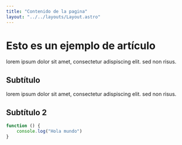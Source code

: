 ```yaml
---
title: "Contenido de la pagina"
layout: "../../layouts/Layout.astro"
---
```


# Esto es un ejemplo de artículo

lorem ipsum dolor sit amet, consectetur adispiscing elit. sed non risus.

## Subtítulo

lorem ipsum dolor sit amet, consectetur adispiscing elit. sed non risus.

## Subtítulo 2

```javascript
function () {
    console.log("Hola mundo")
}
```
